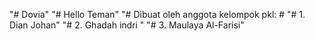 "# Dovia"
"# Hello Teman"
"# Dibuat oleh anggota kelompok pkl: #
"# 1. Dian Johan"
"# 2. Ghadah indri "
"# 3. Maulaya Al-Farisi" 
